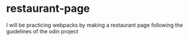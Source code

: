 # restaurant-page
I will be practicing webpacks by making a restaurant page following the guidelines of the odin project
